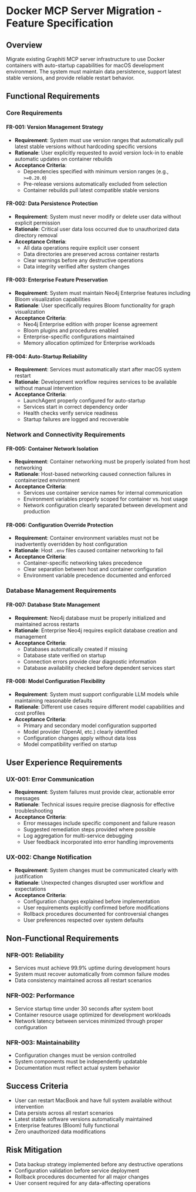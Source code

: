 # Docker MCP Server Migration - Feature Specification

## Overview
Migrate existing Graphiti MCP server infrastructure to use Docker containers with auto-startup capabilities for macOS development environment. The system must maintain data persistence, support latest stable versions, and provide reliable restart behavior.

## Functional Requirements

### Core Requirements

#### FR-001: Version Management Strategy
- **Requirement**: System must use version ranges that automatically pull latest stable versions without hardcoding specific versions
- **Rationale**: User explicitly requested to avoid version lock-in to enable automatic updates on container rebuilds
- **Acceptance Criteria**:
  - Dependencies specified with minimum version ranges (e.g., `>=0.20.0`)
  - Pre-release versions automatically excluded from selection
  - Container rebuilds pull latest compatible stable versions

#### FR-002: Data Persistence Protection
- **Requirement**: System must never modify or delete user data without explicit permission
- **Rationale**: Critical user data loss occurred due to unauthorized data directory removal
- **Acceptance Criteria**:
  - All data operations require explicit user consent
  - Data directories are preserved across container restarts
  - Clear warnings before any destructive operations
  - Data integrity verified after system changes

#### FR-003: Enterprise Feature Preservation
- **Requirement**: System must maintain Neo4j Enterprise features including Bloom visualization capabilities
- **Rationale**: User specifically requires Bloom functionality for graph visualization
- **Acceptance Criteria**:
  - Neo4j Enterprise edition with proper license agreement
  - Bloom plugins and procedures enabled
  - Enterprise-specific configurations maintained
  - Memory allocation optimized for Enterprise workloads

#### FR-004: Auto-Startup Reliability
- **Requirement**: Services must automatically start after macOS system restart
- **Rationale**: Development workflow requires services to be available without manual intervention
- **Acceptance Criteria**:
  - LaunchAgent properly configured for auto-startup
  - Services start in correct dependency order
  - Health checks verify service readiness
  - Startup failures are logged and recoverable

### Network and Connectivity Requirements

#### FR-005: Container Network Isolation
- **Requirement**: Container networking must be properly isolated from host networking
- **Rationale**: Host-based networking caused connection failures in containerized environment
- **Acceptance Criteria**:
  - Services use container service names for internal communication
  - Environment variables properly scoped for container vs. host usage
  - Network configuration clearly separated between development and production

#### FR-006: Configuration Override Protection
- **Requirement**: Container environment variables must not be inadvertently overridden by host configuration
- **Rationale**: Host `.env` files caused container networking to fail
- **Acceptance Criteria**:
  - Container-specific networking takes precedence
  - Clear separation between host and container configuration
  - Environment variable precedence documented and enforced

### Database Management Requirements

#### FR-007: Database State Management
- **Requirement**: Neo4j database must be properly initialized and maintained across restarts
- **Rationale**: Enterprise Neo4j requires explicit database creation and management
- **Acceptance Criteria**:
  - Databases automatically created if missing
  - Database state verified on startup
  - Connection errors provide clear diagnostic information
  - Database availability checked before dependent services start

#### FR-008: Model Configuration Flexibility
- **Requirement**: System must support configurable LLM models while maintaining reasonable defaults
- **Rationale**: Different use cases require different model capabilities and cost profiles
- **Acceptance Criteria**:
  - Primary and secondary model configuration supported
  - Model provider (OpenAI, etc.) clearly identified
  - Configuration changes apply without data loss
  - Model compatibility verified on startup

## User Experience Requirements

### UX-001: Error Communication
- **Requirement**: System failures must provide clear, actionable error messages
- **Rationale**: Technical issues require precise diagnosis for effective troubleshooting
- **Acceptance Criteria**:
  - Error messages include specific component and failure reason
  - Suggested remediation steps provided where possible
  - Log aggregation for multi-service debugging
  - User feedback incorporated into error handling improvements

### UX-002: Change Notification
- **Requirement**: System changes must be communicated clearly with justification
- **Rationale**: Unexpected changes disrupted user workflow and expectations
- **Acceptance Criteria**:
  - Configuration changes explained before implementation
  - User requirements explicitly confirmed before modifications
  - Rollback procedures documented for controversial changes
  - User preferences respected over system defaults

## Non-Functional Requirements

### NFR-001: Reliability
- Services must achieve 99.9% uptime during development hours
- System must recover automatically from common failure modes
- Data consistency maintained across all restart scenarios

### NFR-002: Performance
- Service startup time under 30 seconds after system boot
- Container resource usage optimized for development workloads
- Network latency between services minimized through proper configuration

### NFR-003: Maintainability
- Configuration changes must be version controlled
- System components must be independently updatable
- Documentation must reflect actual system behavior

## Success Criteria
- User can restart MacBook and have full system available without intervention
- Data persists across all restart scenarios
- Latest stable software versions automatically maintained
- Enterprise features (Bloom) fully functional
- Zero unauthorized data modifications

## Risk Mitigation
- Data backup strategy implemented before any destructive operations
- Configuration validation before service deployment
- Rollback procedures documented for all major changes
- User consent required for any data-affecting operations
